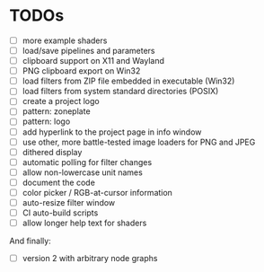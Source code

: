 # TODOs

- [ ] more example shaders
- [ ] load/save pipelines and parameters
- [ ] clipboard support on X11 and Wayland
- [ ] PNG clipboard export on Win32
- [ ] load filters from ZIP file embedded in executable (Win32)
- [ ] load filters from system standard directories (POSIX)
- [ ] create a project logo
- [ ] pattern: zoneplate
- [ ] pattern: logo
- [ ] add hyperlink to the project page in info window
- [ ] use other, more battle-tested image loaders for PNG and JPEG
- [ ] dithered display
- [ ] automatic polling for filter changes
- [ ] allow non-lowercase unit names
- [ ] document the code
- [ ] color picker / RGB-at-cursor information
- [ ] auto-resize filter window
- [ ] CI auto-build scripts
- [ ] allow longer help text for shaders

And finally:
- [ ] version 2 with arbitrary node graphs
